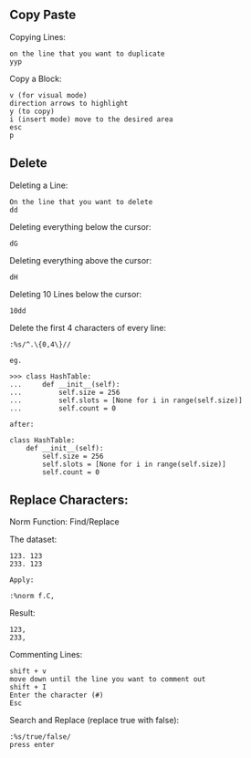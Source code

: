 ## Copy Paste

Copying Lines:

```
on the line that you want to duplicate
yyp
```

Copy a Block:

```
v (for visual mode)
direction arrows to highlight
y (to copy)
i (insert mode) move to the desired area
esc
p
```

## Delete

Deleting a Line:

```
On the line that you want to delete
dd
```

Deleting everything below the cursor:

```
dG
```

Deleting everything above the cursor:

```
dH
```

Deleting 10 Lines below the cursor:

```
10dd
```

Delete the first 4 characters of every line:

```
:%s/^.\{0,4\}//

eg.

>>> class HashTable:
...     def __init__(self):
...         self.size = 256
...         self.slots = [None for i in range(self.size)]
...         self.count = 0

after:

class HashTable:
    def __init__(self):
        self.size = 256
        self.slots = [None for i in range(self.size)]
        self.count = 0
```

## Replace Characters:

Norm Function: Find/Replace

The dataset:

```
123. 123
233. 123

Apply:

:%norm f.C,
```

Result:

```
123,
233,
```

Commenting Lines:

```
shift + v
move down until the line you want to comment out
shift + I
Enter the character (#)
Esc
```

Search and Replace (replace true with false):

```
:%s/true/false/
press enter
```
